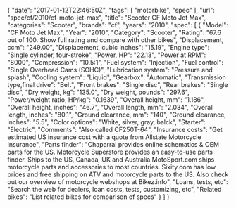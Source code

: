 {
    "date": "2017-01-12T22:46:50Z",
    "tags": [
        "motorbike",
        "spec"
    ],
    "url": "spec\/cf\/2010\/cf-moto-jet-max",
    "title": "Scooter CF Moto Jet Max",
    "categories": "Scooter",
    "brands": "cf",
    "years": "2010",
    "spec": [
        {
            "Model": "CF Moto Jet Max",
            "Year": "2010",
            "Category": "Scooter",
            "Rating": "67.6 out of 100. Show full rating and compare with other bikes",
            "Displacement, ccm": "249.00",
            "Displacement, cubic inches": "15.19",
            "Engine type": "Single cylinder, four-stroke",
            "Power, HP": "22.13",
            "Power at RPM": "8000",
            "Compression": "10.5:1",
            "Fuel system": "Injection",
            "Fuel control": "Single Overhead Cams (SOHC)",
            "Lubrication system": "Pressure and splash",
            "Cooling system": "Liquid",
            "Gearbox": "Automatic",
            "Transmission type,final drive": "Belt",
            "Front brakes": "Single disc",
            "Rear brakes": "Single disc",
            "Dry weight, kg": "135.0",
            "Dry weight, pounds": "297.6",
            "Power\/weight ratio, HP\/kg": "0.1639",
            "Overall height, mm": "1.186",
            "Overall height, inches": "46.7",
            "Overall length, mm": "2.034",
            "Overall length, inches": "80.1",
            "Ground clearance, mm": "140",
            "Ground clearance, inches": "5.5",
            "Color options": "White, silver, gray, balck",
            "Starter": "Electric",
            "Comments": "Also called CF250T-64",
            "Insurance costs": "Get estimated US insurance cost with a quote from Allstate Motorcycle Insurance",
            "Parts finder": "Chaparral provides online schematics & OEM parts for the US.   Motorcycle Superstore provides an easy-to-use parts finder. Ships to the US, Canada, UK and Australia.MotoSport.com ships motorcycle parts and accessories to most countries.    Sixity.com has low prices and free shipping on ATV and motorcycle parts to the US. Also check out our overview of motorcycle webshops at Bikez.info",
            "Loans, tests, etc": "Search the web for dealers, loan costs, tests, customizing, etc",
            "Related bikes": "List related bikes for comparison of specs"
        }
    ]
}